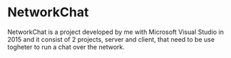 # NetworkChat
NetworkChat is a project developed by me with Microsoft Visual Studio in 2015 and it consist of 2 projects, server and client, that need to be use togheter to run a chat over the network.
